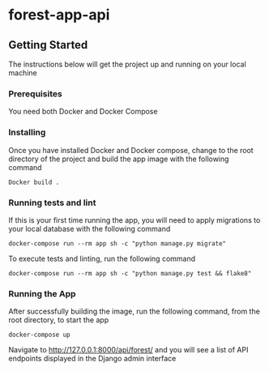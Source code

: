 # forest-app-api

## Getting Started 
The instructions below will get the project up and running on your local machine 

### Prerequisites
You need both Docker and Docker Compose 

### Installing
Once you have installed Docker and Docker compose, change to the root directory of the project and build the app image with the following command 
```
Docker build .
```

### Running tests and lint 
If this is your first time running the app, you will need to apply migrations to your local database with the following command
```
docker-compose run --rm app sh -c "python manage.py migrate"
```

To execute tests and linting, run the following command
```
docker-compose run --rm app sh -c "python manage.py test && flake8"
```

### Running the App 
After successfully building the image, run the following command, from the root directory, to start the app
```
docker-compose up
```


Navigate to http://127.0.0.1:8000/api/forest/ and you will see a list of API endpoints displayed in the Django admin interface